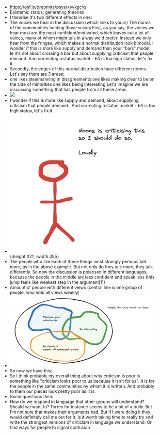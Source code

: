 - https://osf.io/preprints/psyarxiv/kgcrq
- Epistemic status: generating theories
- I theorise it's two different effects in one:
- The voices we hear in the discussion (which links to yours)
  The norms of the communities holding those voices
  First, as you say, the voices we hear most are the most confident/motivated, which leaves out a lot of voices, many of whom might talk in a way we'd prefer. Instead we only hear from the fringes, which makes a normal distribution look bimodal.
  I wonder if this is more like supply and demand than your "bars" model. Ie it's not about crossing a bar but about supplying criticism that people demand.  And correcting a status market - EA is too high status, let's fix it.
- Secondly, the edges of this normal distribution have different norms. Let's say there are 3 areas:
- one likes steelmanning in disagreements 
  one likes making clear to be on the side of minorities
  one likes being interesting
  Let's imagine we are discussing something that has people from all these areas.
- ![](https://res.cloudinary.com/lesswrong-2-0/image/upload/f_auto,q_auto/v1/mirroredImages/JJmvTZCy88ESjiWE7/nsi7matylchplq33ywue)
- I wonder if this is more like supply and demand, about supplying criticism that people demand.  And correcting a status market - EA is too high status, let's fix it.
- ![image.png](../assets/image_1713875019165_0.png){:height 321, :width 355}
- The people who like each of these things most strongly perhaps talk more, as in the above example. But not only do they talk more, they talk differently. So now the discussion is polarised in different languages, because the people in the middle are less confident and speak less (this jump feels like weakest step in the argument[1])
- Amount of people with different views (central line is one group of people, who hold all views weakly)
- ![image.png](../assets/image_1713875042725_0.png)
- So now we have this:
- So I think probably my overall thing about why criticism is poor is something like "criticism looks poor to us because it isn't for us". It is for the people in the same communities by whom it is written. And probably to them our pieces look pretty poor as it is.
- Some questions then:
- How do we respond in language that other groups will understand?
  Should we want to? Torres for instance seems to be a bit of a bully. But I'm not sure that makes their arguments bad. But if I were doing it they would definitely call me out for it.
  Is it worth taking time to really try and write the strongest versions of criticism in language we understand. Or find ways for people to signal confusion